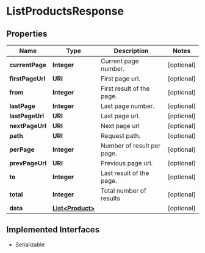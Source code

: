 

# ListProductsResponse


## Properties

| Name | Type | Description | Notes |
|------------ | ------------- | ------------- | -------------|
|**currentPage** | **Integer** | Current page number. |  [optional] |
|**firstPageUrl** | **URI** | First page url. |  [optional] |
|**from** | **Integer** | First result of the page. |  [optional] |
|**lastPage** | **Integer** | Last page number. |  [optional] |
|**lastPageUrl** | **URI** | Last page url. |  [optional] |
|**nextPageUrl** | **URI** | Next page url |  [optional] |
|**path** | **URI** | Request path. |  [optional] |
|**perPage** | **Integer** | Number of result per page. |  [optional] |
|**prevPageUrl** | **URI** | Previous page url. |  [optional] |
|**to** | **Integer** | Last result of the page. |  [optional] |
|**total** | **Integer** | Total number of results |  [optional] |
|**data** | [**List&lt;Product&gt;**](Product.md) |  |  [optional] |


## Implemented Interfaces

* Serializable


